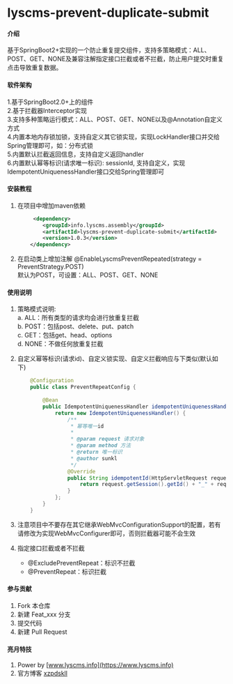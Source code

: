 # lyscms-prevent-duplicate-submit

#### 介绍
基于SpringBoot2+实现的一个防止重复提交组件，支持多策略模式：ALL、POST、GET、NONE及兼容注解指定接口拦截或者不拦截，防止用户提交时重复点击导致重复数据。

#### 软件架构
1.基于SpringBoot2.0+上的组件  
2.基于拦截器Interceptor实现  
3.支持多种策略运行模式：ALL、POST、GET、NONE以及@Annotation自定义方式  
4.内置本地内存锁加锁，支持自定义其它锁实现，实现LockHandler接口并交给Spring管理即可，如：分布式锁  
5.内置默认拦截返回信息，支持自定义返回handler  
6.内置默认幂等标识(请求唯一标识): sessionId, 支持自定义，实现IdempotentUniquenessHandler接口交给Spring管理即可

#### 安装教程

1.  在项目中增加maven依赖
    ```xml
         <dependency>
            <groupId>info.lyscms.assembly</groupId>
            <artifactId>lyscms-prevent-duplicate-submit</artifactId>
            <version>1.0.3</version>
        </dependency>
    ```
2.  在启动类上增加注解 @EnableLyscmsPreventRepeated(strategy = PreventStrategy.POST)   
    默认为POST，可设置：ALL、POST、GET、NONE

#### 使用说明

1. 策略模式说明:  
   a. ALL：所有类型的请求均会进行放重复拦截  
   b. POST：包括post、delete、put、patch  
   c. GET：包括get、head、options  
   d. NONE：不做任何放重复拦截
2. 自定义幂等标识(请求id)、自定义锁实现、自定义拦截响应与下类似(默认如下)
   ```java
       @Configuration
       public class PreventRepeatConfig {
       
           @Bean
           public IdempotentUniquenessHandler idempotentUniquenessHandler() {
               return new IdempotentUniquenessHandler() {
                   /**
                    * 幂等唯一id
                    *
                    * @param request 请求对象
                    * @param method 方法
                    * @return 唯一标识
                    * @author sunkl
                    */
                   @Override
                   public String idempotentId(HttpServletRequest request, HandlerMethod method) {
                       return request.getSession().getId() + "_" + request.getMethod() + "_" + request.getRequestURI();
                   }
               };
           }
       }
   ```
3.  注意项目中不要存在其它继承WebMvcConfigurationSupport的配置，若有请修改为实现WebMvcConfigurer即可，否则拦截器可能不会生效

4.  指定接口拦截或者不拦截
    - @ExcludePreventRepeat：标识不拦截
    - @PreventRepeat：标识拦截

#### 参与贡献

1.  Fork 本仓库
2.  新建 Feat_xxx 分支
3.  提交代码
4.  新建 Pull Request


#### 亮月特技
1.  Power by [www.lyscms.info](https://www.lyscms.info)
2.  官方博客 [xzpdskll](https://blog.csdn.net/xzpdskll)
